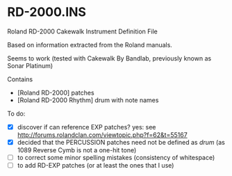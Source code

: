 # RD-2000.INS
Roland RD-2000 Cakewalk Instrument Definition File

Based on information extracted from the Roland manuals.  

Seems to work (tested with Cakewalk By Bandlab, previously known as Sonar Platinum)

Contains
- [Roland RD-2000] patches
- [Roland RD-2000 Rhythm] drum with note names

To do:
- [x] discover if can reference EXP patches? yes: see http://forums.rolandclan.com/viewtopic.php?f=62&t=55167
- [x] decided that the PERCUSSION patches need not be defined as *drum* (as 1089 Reverse Cymb is not a one-hit tone)
- [ ] to correct some minor spelling mistakes (consistency of whitespace)
- [ ] to add RD-EXP patches (or at least the ones that I use)
